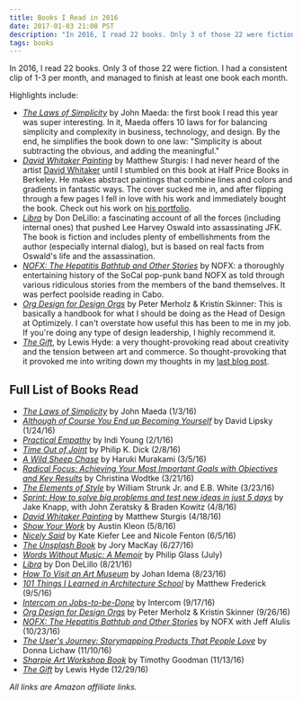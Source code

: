 ```yaml
---
title: Books I Read in 2016
date: 2017-01-03 21:08 PST
description: "In 2016, I read 22 books. Only 3 of those 22 were fiction. I had a consistent clip of 1-3 per month, and managed to finish at least one book each month."
tags: books
---
```


In 2016, I read 22 books. Only 3 of those 22 were fiction. I had a consistent clip of 1-3 per month, and managed to finish at least one book each month.

Highlights include:

- _[The Laws of Simplicity](http://amzn.to/2lBUF2B)_ by John Maeda: the first book I read this year was super interesting. In it, Maeda offers 10 laws for for balancing simplicity and complexity in business, technology, and design. By the end, he simplifies the book down to one law: "Simplicity is about subtracting the obvious, and adding the meaningful."
- _[David Whitaker Painting](http://amzn.to/2q72nay)_ by Matthew Sturgis: I had never heard of the artist [David Whitaker](https://en.wikipedia.org/wiki/David_Whitaker_(artist)) until I stumbled on this book at Half Price Books in Berkeley. He makes abstract paintings that combine lines and colors and gradients in fantastic ways. The cover sucked me in, and after flipping through a few pages I fell in love with his work and immediately bought the book. Check out his work on [his portfolio](http://www.davidwhitakerpaintings.com/portfolio_home.htm).
- _[Libra](http://amzn.to/2lBf9ZB)_ by Don DeLillo: a fascinating account of all the forces (including internal ones) that pushed Lee Harvey Oswald into assassinating JFK. The book is fiction and includes plenty of embellishments from the author (especially internal dialog), but is based on real facts from Oswald's life and the assassination.
- _[NOFX: The Hepatitis Bathtub and Other Stories](http://amzn.to/2C7rfka)_ by NOFX: a thoroughly entertaining history of the SoCal pop-punk band NOFX as told through various ridiculous stories from the members of the band themselves. It was perfect poolside reading in Cabo.
- _[Org Design for Design Orgs](http://amzn.to/2lCWKeI)_ by Peter Merholz & Kristin Skinner: This is basically a handbook for what I should be doing as the Head of Design at Optimizely. I can't overstate how useful this has been to me in my job. If you're doing any type of design leadership, I highly recommend it.
- _[The Gift](http://amzn.to/2EvewJq)_, by Lewis Hyde: a very thought-provoking read about creativity and the tension between art and commerce. So thought-provoking that it provoked me into writing down my thoughts in my [last blog post](/2016/12/31/thoughts-on-the-gift/).

## Full List of Books Read

* _[The Laws of Simplicity](http://amzn.to/2lBUF2B)_ by John Maeda (1/3/16)
* _[Although of Course You End up Becoming Yourself](http://amzn.to/2qeeF13)_ by David Lipsky (1/24/16)
* _[Practical Empathy](http://amzn.to/2C6zWeh)_ by Indi Young (2/1/16)
* _[Time Out of Joint](http://amzn.to/2lEKzOG)_ by Philip K. Dick (2/8/16)
* _[A Wild Sheep Chase](http://amzn.to/2C69Jwz)_ by Haruki Murakami (3/5/16)
* _[Radical Focus: Achieving Your Most Important Goals with Objectives and Key Results](http://amzn.to/2lCnDzG)_ by Christina Wodtke (3/21/16)
* _[The Elements of Style](http://amzn.to/2C8gcXP)_ by William Strunk Jr. and E.B. White (3/23/16)
* _[Sprint: How to solve big problems and test new ideas in just 5 days](http://amzn.to/2qeOZ4o)_ by Jake Knapp, with John Zeratsky & Braden Kowitz (4/8/16)
* _[David Whitaker Painting](http://amzn.to/2q72nay)_ by Matthew Sturgis (4/18/16)
* _[Show Your Work](http://amzn.to/2CAuQIk)_ by Austin Kleon (5/8/16)
* _[Nicely Said](http://amzn.to/2DLJvjn)_ by Kate Kiefer Lee and Nicole Fenton (6/5/16)
* _[The Unsplash Book](http://amzn.to/2EtgGJJ)_ by Jory MacKay (6/27/16)
* _[Words Without Music: A Memoir](http://amzn.to/2lBR7xD)_ by Philip Glass (July)
* _[Libra](http://amzn.to/2lBf9ZB)_ by Don DeLillo (8/21/16)
* _[How To Visit an Art Museum](http://amzn.to/2C8gqy9)_ by Johan Idema (8/23/16)
* _[101 Things I Learned in Architecture School](http://amzn.to/2CuzgmM)_ by Matthew Frederick (9/5/16)
* _[Intercom on Jobs-to-be-Done](https://www.intercom.com/books/jobs-to-be-done)_ by Intercom (9/17/16)
* _[Org Design for Design Orgs](http://amzn.to/2lCWKeI)_ by Peter Merholz & Kristin Skinner (9/26/16)
* _[NOFX: The Hepatitis Bathtub and Other Stories](http://amzn.to/2C7rfka)_ by NOFX with Jeff Alulis (10/23/16)
* _[The User's Journey: Storymapping Products That People Love](http://amzn.to/2DJBawy)_ by Donna Lichaw (11/10/16)
* _[Sharpie Art Workshop Book](http://amzn.to/2Crmcyi)_ by Timothy Goodman (11/13/16)
* _[The Gift](http://amzn.to/2EvewJq)_ by Lewis Hyde (12/29/16)

_All links are Amazon affiliate links._
